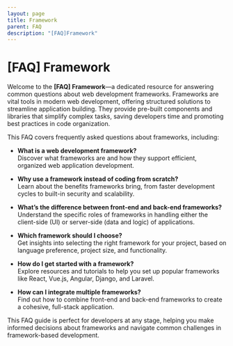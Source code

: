 ```yaml
---
layout: page
title: Framework
parent: FAQ
description: "[FAQ]Framework"
---
```


# **[FAQ] Framework**

Welcome to the **[FAQ] Framework**—a dedicated resource for answering common questions about web development frameworks. Frameworks are vital tools in modern web development, offering structured solutions to streamline application building. They provide pre-built components and libraries that simplify complex tasks, saving developers time and promoting best practices in code organization.

This FAQ covers frequently asked questions about frameworks, including:

- **What is a web development framework?**  
  Discover what frameworks are and how they support efficient, organized web application development.

- **Why use a framework instead of coding from scratch?**  
  Learn about the benefits frameworks bring, from faster development cycles to built-in security and scalability.

- **What’s the difference between front-end and back-end frameworks?**  
  Understand the specific roles of frameworks in handling either the client-side (UI) or server-side (data and logic) of applications.

- **Which framework should I choose?**  
  Get insights into selecting the right framework for your project, based on language preference, project size, and functionality.

- **How do I get started with a framework?**  
  Explore resources and tutorials to help you set up popular frameworks like React, Vue.js, Angular, Django, and Laravel.

- **How can I integrate multiple frameworks?**  
  Find out how to combine front-end and back-end frameworks to create a cohesive, full-stack application.

This FAQ guide is perfect for developers at any stage, helping you make informed decisions about frameworks and navigate common challenges in framework-based development.